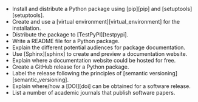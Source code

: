 -   Install and distribute a Python package using [pip][pip] and [setuptools][setuptools].
  -   Create and use a [virtual environment][virtual_environment] for the installation.
  -   Distribute the package to [TestPyPI][testpypi].
-   Write a README file for a Python package.
-   Explain the different potential audiences for package documentation.
-   Use [Sphinx][sphinx] to create and preview a documentation website. 
-   Explain where a documentation website could be hosted for free.
-   Create a GitHub release for a Python package.
  -   Label the release following the principles of [semantic versioning][semantic_versioning].
-   Explain where/how a [DOI][doi] can be obtained for a software release.
-   List a number of academic journals that publish software papers.

